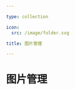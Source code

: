 ```yaml
---

type: collection

icon:
  src: /image/folder.svg

title: 图片管理

---
```


# 图片管理

<ShowBreadcrumb />

<ShowResources />
